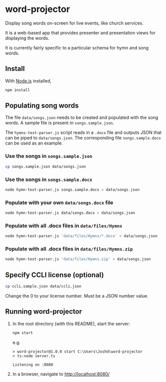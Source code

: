 # word-projector

Display song words on-screen for live events, like church services.

It is a web-based app that provides presenter and presentation views for displaying the words.

It is currently fairly specific to a particular schema for hymn and song words.

## Install

With [Node.js](https://nodejs.org) installed,

```bash
npm install
```

## Populating song words

The file `data/songs.json` needs to be created and populated with the song words. A sample file is present in `songs.sample.json`.

The `hymns-text-parser.js` script reads in a `.docx` file and outputs JSON that can be piped to `data/songs.json`. The corresponding file `songs.sample.docx` can be used as an example.

### Use the songs in `songs.sample.json`

```bash
cp songs.sample.json data/songs.json
```

### Use the songs in `songs.sample.docx`

```bash
node hymn-text-parser.js songs.sample.docx > data/songs.json
```

### Populate with your own `data/songs.docx` file

```bash
node hymn-text-parser.js data/songs.docx > data/songs.json
```

### Populate with all .docx files in `data/files/Hymns`

```bash
node hymn-text-parser.js 'data/files/Hymns/*.docx' > data/songs.json
```

### Populate with all .docx files in `data/files/Hymns.zip`

```bash
node hymn-text-parser.js 'data/files/Hymns.zip' > data/songs.json
```

## Specify CCLI license (optional)

```bash
cp ccli.sample.json data/ccli.json
```

Change the 0 to your license number. Must be a JSON number value.

## Running word-projector

1. In the root directory (with this README), start the server:

    ```bash
    npm start
    ```

    e.g.

    ```text
    > word-projector@1.0.0 start C:\Users\Joshd\word-projector
    > ts-node server.ts

    Listening on :8080
    ```

1. In a browser, navigate to <http://localhost:8080/>
